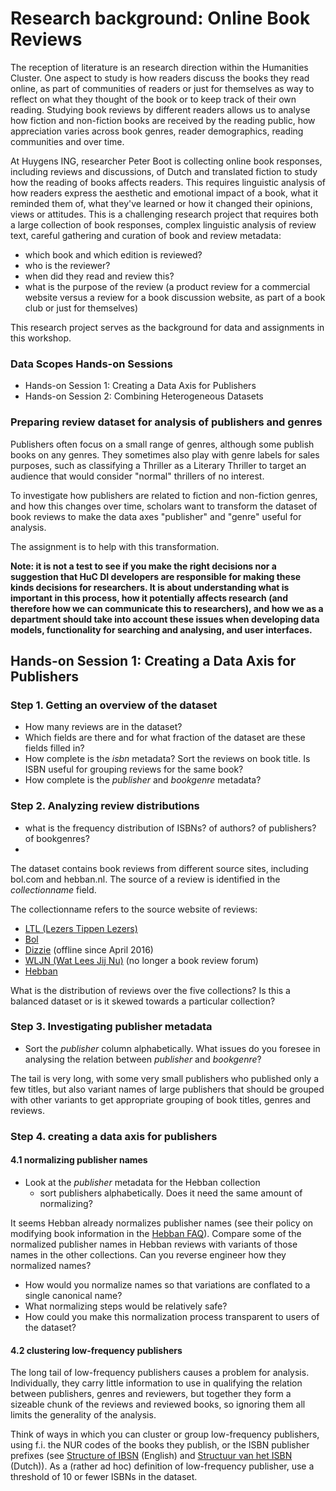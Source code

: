 # Research background: Online Book Reviews

The reception of literature is an research direction within the Humanities Cluster. One aspect to study is how readers discuss the books they read online, as part of communities of readers or just for themselves as way to reflect on what they thought of the book or to keep track of their own reading. Studying book reviews by different readers allows us to analyse how fiction and non-fiction books are received by the reading public, how appreciation varies across book genres, reader demographics, reading communities and over time. 

At Huygens ING, researcher Peter Boot is collecting online book responses, including reviews and discussions, of Dutch and translated fiction to study how the reading of books affects readers. This requires linguistic analysis of how readers express the aesthetic and emotional impact of a book, what it reminded them of, what they've learned or how it changed their opinions, views or attitudes. This is a challenging research project that requires both a large collection of book responses, complex linguistic analysis of review text, careful gathering and curation of book and review metadata: 

- which book and which edition is reviewed?
- who is the reviewer?
- when did they read and review this?
- what is the purpose of the review (a product review for a commercial website versus a review for a book discussion website, as part of a book club or just for themselves)

This research project serves as the background for data and assignments in this workshop. 

### Data Scopes Hands-on Sessions

- Hands-on Session 1: Creating a Data Axis for Publishers
- Hands-on Session 2: Combining Heterogeneous Datasets

### Preparing review dataset for analysis of publishers and genres

Publishers often focus on a small range of genres, although some publish books on any genres. They sometimes also play with genre labels for sales purposes, such as classifying a Thriller as a Literary Thriller to target an audience that would consider "normal" thrillers of no interest.

To investigate how publishers are related to fiction and non-fiction genres, and how this changes over time, scholars want to transform the dataset of book reviews to make the data axes "publisher" and "genre" useful for analysis.

The assignment is to help with this transformation.

**Note: it is not a test to see if you make the right decisions nor a suggestion that HuC DI developers are responsible for making these kinds decisions for researchers. It is about understanding what is important in this process, how it potentially affects research (and therefore how we can communicate this to researchers), and how we as a department should take into account these issues when developing data models, functionality for searching and analysing, and user interfaces.**

## Hands-on Session 1: Creating a Data Axis for Publishers

### Step 1. Getting an overview of the dataset

- How many reviews are in the dataset?
- Which fields are there and for what fraction of the dataset are these fields filled in?
- How complete is the *isbn* metadata? Sort the reviews on book title. Is ISBN useful for grouping reviews for the same book?
- How complete is the *publisher* and *bookgenre* metadata?


### Step 2. Analyzing review distributions

- what is the frequency distribution of ISBNs? of authors? of publishers? of bookgenres? 
- 

The dataset contains book reviews from different source sites, including bol.com and hebban.nl. The source of a review is identified in the *collectionname* field. 

The collectionname refers to the source website of reviews:
- [LTL (Lezers Tippen Lezers)](http://www.lezerstippenlezers.be/)
- [Bol](https://www.bol.com/nl/boeken/index.html)
- [Dizzie](http://dizzie.nl/) (offline since April 2016)
- [WLJN (Wat Lees Jij Nu)](http://watleesjij.nu/) (no longer a book review forum)
- [Hebban](https://www.hebban.nl/)

What is the distribution of reviews over the five collections? Is this a balanced dataset or is it skewed towards a particular collection?

### Step 3. Investigating publisher metadata

- Sort the *publisher* column alphabetically. What issues do you foresee in analysing the relation between *publisher* and *bookgenre*?

The tail is very long, with some very small publishers who published only a few titles, but also variant names of large publishers that should be grouped with other variants to get appropriate grouping of book titles, genres and reviews.

### Step 4. creating a data axis for publishers

#### 4.1 normalizing publisher names 

- Look at the *publisher* metadata for the Hebban collection
    - sort publishers alphabetically. Does it need the same amount of normalizing?

It seems Hebban already normalizes publisher names (see their policy on modifying book information in the [Hebban FAQ](https://www.hebban.nl/faq)). Compare some of the normalized publisher names in Hebban reviews with variants of those names in the other collections. Can you reverse engineer how they normalized names?

- How would you normalize names so that variations are conflated to a single canonical name?
- What normalizing steps would be relatively safe?
- How could you make this normalization process transparent to users of the dataset?


#### 4.2 clustering low-frequency publishers

The long tail of low-frequency publishers causes a problem for analysis. Individually, they carry little information to use in qualifying the relation between publishers, genres and reviewers, but together they form a sizeable chunk of the reviews and reviewed books, so ignoring them all limits the generality of the analysis.

Think of ways in which you can cluster or group low-frequency publishers, using f.i. the NUR codes of the books they publish, or the ISBN publisher prefixes (see [Structure of IBSN](https://en.wikipedia.org/wiki/International_Standard_Book_Number#Overview) (English) and [Structuur van het ISBN](https://nl.wikipedia.org/wiki/Internationaal_Standaard_Boeknummer#Structuur_van_het_ISBN) (Dutch)). As a (rather ad hoc) definition of low-frequency publisher, use a threshold of 10 or fewer ISBNs in the dataset.



